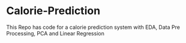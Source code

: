 # Calorie-Prediction
This Repo has code for a calorie prediction system with EDA, Data Pre Processing, PCA and Linear Regression
